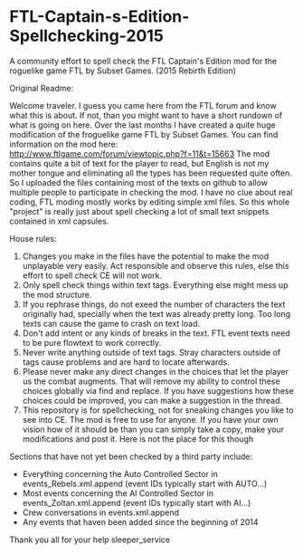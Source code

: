 FTL-Captain-s-Edition-Spellchecking-2015
========================================
A community effort to spell check the FTL Captain's Edition mod for the roguelike game FTL by Subset Games.
(2015 Rebirth Edition)

Original Readme:

Welcome traveler. I guess you came here from the FTL forum and know what this is about. If not, than you might want to have a short rundown of what is going on here. Over the last months I have created a quite huge modification of the froguelike game FTL by Subset Games. You can find information on the mod here: http://www.ftlgame.com/forum/viewtopic.php?f=11&t=15663 The mod contains quite a bit of text for the player to read, but English is not my mother tongue and eliminating all the types has been requested quite often. So I uploaded the files containing most of the texts on github to allow multiple people to participate in checking the mod. I have no clue about real coding, FTL moding mostly works by editing simple xml files. So this whole "project" is really just about spell checking a lot of small text snippets contained in xml capsules.

House rules:

1. Changes you make in the files have the potential to make the mod unplayable very easily. Act responsible and observe this rules, else this effort to spell check CE will not work.
2. Only spell check things within text tags. Everything else might mess up the mod structure.
3. If you rephrase things, do not exeed the number of characters the text originally had, specially when the text was already pretty long. Too long texts can cause the game to crash on text load.
4. Don't add intent or any kinds of breaks in the text. FTL event texts need to be pure flowtext to work correctly.
5. Never write anything outside of text tags. Stray characters outside of tags cause problems and are hard to locate afterwards.
6. Please never make any direct changes in the choices that let the player us the combat augments. That will remove my ability to control these choices globally via find and replace. If you have suggestions how these choices could be improved, you can make a suggestion in the thread.
7. This repository is for spellchecking, not for sneaking changes you like to see into CE. The mod is free to use for anyone. If you have your own vision how of it should be than you can simply take a copy, make your modifications and post it. Here is not the place for this though

Sections that have not yet been checked by a third party include:
- Everything concerning the Auto Controlled Sector in events_Rebels.xml.append (event IDs typically start with AUTO...)
- Most events concerning the AI Controlled Sector in events_Zoltan.xml.append (event IDs typically start with AI...)
- Crew conversations in events.xml.append
- Any events that haven been added since the beginning of 2014

Thank you all for your help sleeper_service
